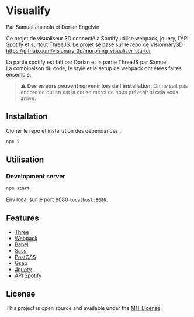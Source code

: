 # Visualify
 Par Samuel Juanola et Dorian Engelvin

Ce projet de visualiseur 3D connecté à Spotify utilise webpack, jquery, l'API Spotify et surtout ThreeJS.
Le projet se base sur le repo de Visionnary3D :  
https://github.com/visionary-3d/morphing-visualizer-starter  
  
La partie spotify est fait par Dorian et la partie ThreeJS par Samuel.  
La combinaison du code, le style et le setup de webpack ont étées faites ensemble.

> :warning: **Des erreurs peuvent survenir lors de l'installation**: On ne sait pas encore ce qui en est la cause merci de nous prévenir si cela vous arrive.

## Installation

Cloner le repo et installation des dépendances.

```bash
npm i
```

## Utilisation

### Development server

```bash
npm start
```

Env local sur le port 8080
`localhost:8080`.

## Features

- [Three](https://threejs.org)
- [Webpack](https://webpack.js.org/)
- [Babel](https://babeljs.io/)
- [Sass](https://sass-lang.com/)
- [PostCSS](https://postcss.org/)
- [Gsap](https://greensock.com/gsap/)
- [Jquery](https://jquery.com)
- [API Spotify](https://developer.spotify.com)

## License

This project is open source and available under the [MIT License](LICENSE).
